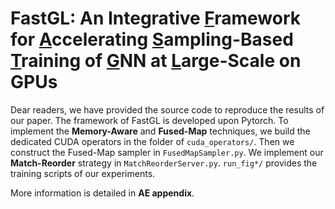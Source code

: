 # FastGL: An Integrative <u>F</u>ramework for <u>A</u>ccelerating <u>S</u>ampling-Based <u>T</u>raining of <u>G</u>NN at <u>L</u>arge-Scale on GPUs


Dear readers, we have provided the source code to reproduce the results of our paper. The framework of FastGL is developed upon Pytorch. To implement the **Memory-Aware** and **Fused-Map**
techniques, we build the dedicated CUDA operators in the folder of `cuda_operators/`. Then we 
construct the Fused-Map sampler in `FusedMapSampler.py`. We implement our **Match-Reorder** 
strategy in `MatchReorderServer.py`. `run_fig*/` provides the training scripts of our experiments.

More information is detailed in **AE appendix**.

